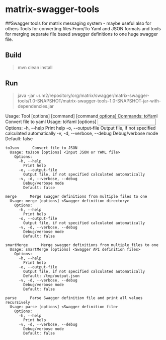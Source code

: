 # matrix-swagger-tools
##Swagger tools for matrix messaging system - maybe useful also for others
Tools for converting files From/To Yaml and JSON formats and tools for merging
separate file based swagger definitions to one huge swagger file.

## Build
> mvn clean install
## Run
> java -jar ~/.m2/repository/org/matrix/swagger/matrix-swagger-tools/1.0-SNAPSHOT/matrix-swagger-tools-1.0-SNAPSHOT-jar-with-dependencies.jar

Usage: Tool [options] [command] [command options]
  Commands:
    toYaml      Convert file to yaml
      Usage: toYaml [options] <Input JSON or YAML file>
        Options:
          -h, --help
            Print help
          -o, --output-file
            Output file, if not specified calculated automatically
          -v, -d, --verbose, --debug
            Debug/verbose mode
            Default: false

    toJson      Convert file to JSON
      Usage: toJson [options] <Input JSON or YAML file>
        Options:
          -h, --help
            Print help
          -o, --output-file
            Output file, if not specified calculated automatically
          -v, -d, --verbose, --debug
            Debug/verbose mode
            Default: false

    merge      Merge swagger definitions from multiple files to one
      Usage: merge [options] <Swagger definition directory>
        Options:
          -h, --help
            Print help
          -o, --output-file
            Output file, if not specified calculated automatically
          -v, -d, --verbose, --debug
            Debug/verbose mode
            Default: false

    smartMerge      Merge swagger definitions from multiple files to one
      Usage: smartMerge [options] <Swagger API definition files>
        Options:
          -h, --help
            Print help
          -o, --output-file
            Output file, if not specified calculated automatically
            Default: /tmp/output.json
          -v, -d, --verbose, --debug
            Debug/verbose mode
            Default: false

    parse      Parse Swagger definition file and print all values recursively
      Usage: parse [options] <Swagger definition file>
        Options:
          -h, --help
            Print help
          -v, -d, --verbose, --debug
            Debug/verbose mode
            Default: false


